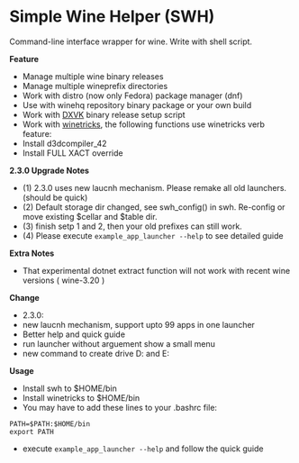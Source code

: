 # Simple Wine Helper (SWH)

 Command-line interface wrapper for wine. Write with shell script.

 **Feature**
* Manage multiple wine binary releases
* Manage multiple wineprefix directories
* Work with distro (now only Fedora) package manager (dnf)
* Use with winehq repository binary package or your own build
* Work with [DXVK](https://github.com/doitsujin/dxvk) binary release setup script
* Work with [winetricks](https://wiki.winehq.org/Winetricks), the following functions use winetricks verb feature:
* Install d3dcompiler_42
* Install FULL XACT override

 **2.3.0 Upgrade Notes**
* (1) 2.3.0 uses new laucnh mechanism. Please remake all old launchers.(should be quick)
* (2) Default storage dir changed, see swh_config() in swh. Re-config or move existing $cellar and $table dir.
* (3) finish setp 1 and 2, then your old prefixes can still work.
* (4) Please execute `example_app_launcher --help` to see detailed guide

 **Extra Notes**
* That experimental dotnet extract function will not work with recent wine versions ( wine-3.20 )

 **Change**
* 2.3.0:
* new laucnh mechanism, support upto 99 apps in one launcher
* Better help and quick guide
* run launcher without arguement show a small menu
* new command to create drive D: and E:

 **Usage**
 
* Install swh to $HOME/bin
* Install winetricks to $HOME/bin
* You may have to add these lines to your .bashrc file:
```
PATH=$PATH:$HOME/bin
export PATH
```
* execute `example_app_launcher --help` and follow the quick guide
